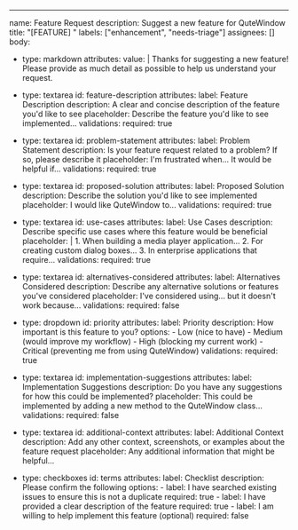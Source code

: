 ---
name: Feature Request
description: Suggest a new feature for QuteWindow
title: "[FEATURE] "
labels: ["enhancement", "needs-triage"]
assignees: []
body:
  - type: markdown
    attributes:
      value: |
        Thanks for suggesting a new feature! Please provide as much detail as possible to help us understand your request.

  - type: textarea
    id: feature-description
    attributes:
      label: Feature Description
      description: A clear and concise description of the feature you'd like to see
      placeholder: Describe the feature you'd like to see implemented...
    validations:
      required: true

  - type: textarea
    id: problem-statement
    attributes:
      label: Problem Statement
      description: Is your feature request related to a problem? If so, please describe it
      placeholder: I'm frustrated when... It would be helpful if...
    validations:
      required: true

  - type: textarea
    id: proposed-solution
    attributes:
      label: Proposed Solution
      description: Describe the solution you'd like to see implemented
      placeholder: I would like QuteWindow to...
    validations:
      required: true

  - type: textarea
    id: use-cases
    attributes:
      label: Use Cases
      description: Describe specific use cases where this feature would be beneficial
      placeholder: |
        1. When building a media player application...
        2. For creating custom dialog boxes...
        3. In enterprise applications that require...
    validations:
      required: true

  - type: textarea
    id: alternatives-considered
    attributes:
      label: Alternatives Considered
      description: Describe any alternative solutions or features you've considered
      placeholder: I've considered using... but it doesn't work because...
    validations:
      required: false

  - type: dropdown
    id: priority
    attributes:
      label: Priority
      description: How important is this feature to you?
      options:
        - Low (nice to have)
        - Medium (would improve my workflow)
        - High (blocking my current work)
        - Critical (preventing me from using QuteWindow)
    validations:
      required: true

  - type: textarea
    id: implementation-suggestions
    attributes:
      label: Implementation Suggestions
      description: Do you have any suggestions for how this could be implemented?
      placeholder: This could be implemented by adding a new method to the QuteWindow class...
    validations:
      required: false

  - type: textarea
    id: additional-context
    attributes:
      label: Additional Context
      description: Add any other context, screenshots, or examples about the feature request
      placeholder: Any additional information that might be helpful...

  - type: checkboxes
    id: terms
    attributes:
      label: Checklist
      description: Please confirm the following
      options:
        - label: I have searched existing issues to ensure this is not a duplicate
          required: true
        - label: I have provided a clear description of the feature
          required: true
        - label: I am willing to help implement this feature (optional)
          required: false
